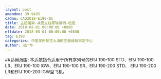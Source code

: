 ```yaml
---
layout: post
amendno: 39-9495
cadno: CAD2018-E190-01
title: 主起落架-减震支柱枢轴插销-检查
date: 2018-08-01 00:00:00 +0800
effdate: 2018-08-01 00:00:00 +0800
tag: E190
categories: 中国民用航空上海航空器适航审定中心
author: 邢广华
---
```


##适用范围:
本适航指令适用于所有序列号的ERJ 190-100 STD、ERJ 190-100 LR、ERJ 190-100 IGW、ERJ 190-100 SR、ERJ 190-200 STD、 ERJ 190-200 LR和ERJ 190-200 IGW型飞机。

